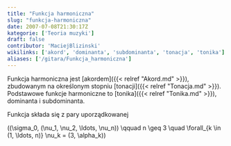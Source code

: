 ```yaml
---
title: "Funkcja harmoniczna"
slug: "funkcja-harmoniczna"
date: 2007-07-08T21:30:17Z
kategorie: ['Teoria muzyki']
draft: false
contributor: 'MaciejBlizinski'
wikilinks: ['akord', 'dominanta', 'subdominanta', 'tonacja', 'tonika']
aliases: ['/gitara/Funkcja_harmoniczna']
---
```

Funkcja harmoniczna jest [akordem]({{< relref "Akord.md" >}}), zbudowanym na
określonym stopniu [tonacji]({{< relref "Tonacja.md" >}}). Podstawowe funkcje
harmoniczne to [tonika]({{< relref "Tonika.md" >}}),
dominanta<!-- link nie odnosił się do niczego: 'Funkcja harmoniczna' ('content/parked/teoria-muzyki/Funkcja_harmoniczna.md') links to 'dominanta' ('content/parked/teoria-muzyki/dominanta.md') and that does not exist --> i
subdominanta<!-- link nie odnosił się do niczego: 'Funkcja harmoniczna' ('content/parked/teoria-muzyki/Funkcja_harmoniczna.md') links to 'subdominanta' ('content/parked/teoria-muzyki/subdominanta.md') and that does not exist -->.

Funkcja składa się z pary uporządkowanej

\((\sigma_0, (\nu_1, \nu_2, \ldots, \nu_n)) \qquad n \geq 3 \quad \forall_{k \in (1, \ldots, n)} \nu_k = (3, \alpha_k)\)

